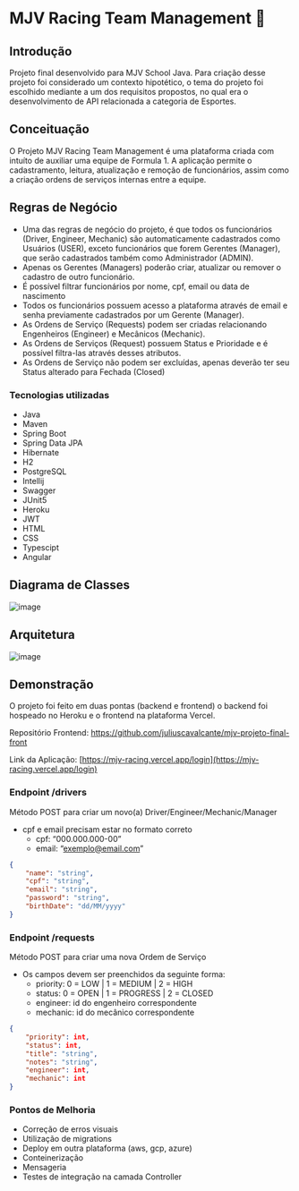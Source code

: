 # MJV Racing Team Management 🏁

## Introdução

Projeto final desenvolvido para MJV School Java. Para criação desse projeto foi considerado um contexto hipotético, o tema do projeto foi escolhido mediante a um dos requisitos propostos, no qual era o desenvolvimento de API relacionada a categoria de Esportes.

## Conceituação

O Projeto MJV Racing Team Management é uma plataforma criada com intuíto de auxiliar uma equipe de Formula 1. A aplicação permite o cadastramento, leitura, atualização e remoção de funcionários, assim como a criação ordens de serviços internas entre a equipe.

## Regras de Negócio

- Uma das regras de negócio do projeto, é que todos os funcionários (Driver, Engineer, Mechanic) são automaticamente cadastrados como Usuários (USER), exceto funcionários que forem Gerentes (Manager), que serão cadastrados também como Administrador (ADMIN).
- Apenas os Gerentes (Managers) poderão criar, atualizar ou remover o cadastro de outro funcionário.
- É possível filtrar funcionários por nome, cpf, email ou data de nascimento
- Todos os funcionários possuem acesso a plataforma através de email e senha previamente cadastrados por um Gerente (Manager).
- As Ordens de Serviço (Requests) podem ser criadas relacionando Engenheiros (Engineer) e Mecânicos (Mechanic).
- As Ordens de Serviços (Request) possuem Status e Prioridade e é possível filtra-las através desses atributos.
- As Ordens de Serviço não podem ser excluídas, apenas deverão ter seu Status alterado para Fechada (Closed)

### Tecnologias utilizadas
- Java
- Maven
- Spring Boot
- Spring Data JPA
- Hibernate
- H2
- PostgreSQL
- Intellij
- Swagger
- JUnit5
- Heroku
- JWT
- HTML
- CSS
- Typescipt
- Angular

## Diagrama de Classes

![image](https://user-images.githubusercontent.com/89096854/199824554-67385d19-0c7a-4d94-8d78-23cabe6ce43f.png)

## Arquitetura 

![image](https://user-images.githubusercontent.com/89096854/199824633-256ed329-a244-40ab-af78-4c4afdd75221.png)

## Demonstração

O projeto foi feito em duas pontas (backend e frontend) o backend foi hospeado no Heroku e o frontend na plataforma Vercel.

Repositório Frontend: https://github.com/juliuscavalcante/mjv-projeto-final-front

Link da Aplicação: [https://mjv-racing.vercel.app/login](https://mjv-racing.vercel.app/login)

### Endpoint /drivers

Método POST para criar um novo(a) Driver/Engineer/Mechanic/Manager

- cpf e email precisam estar no formato correto
    - cpf: “000.000.000-00”
    - email: “exemplo@email.com”

```json
{
    "name": "string",
    "cpf": "string",
    "email": "string",
    "password": "string",
    "birthDate": "dd/MM/yyyy"
}
```

### Endpoint /requests

Método POST para criar uma nova Ordem de Serviço

- Os campos devem ser preenchidos da seguinte forma:
    - priority: 0 = LOW | 1 = MEDIUM | 2 = HIGH
    - status: 0 = OPEN | 1 = PROGRESS | 2 = CLOSED
    - engineer: id do engenheiro correspondente
    - mechanic: id do mecânico correspondente

```json
{
    "priority": int,
    "status": int,
    "title": "string",
    "notes": "string",
    "engineer": int,
    "mechanic": int
}
```

### Pontos de Melhoria

- Correção de erros visuais
- Utilização de migrations
- Deploy em outra plataforma (aws, gcp, azure)
- Conteinerização
- Mensageria 
- Testes de integração na camada Controller



